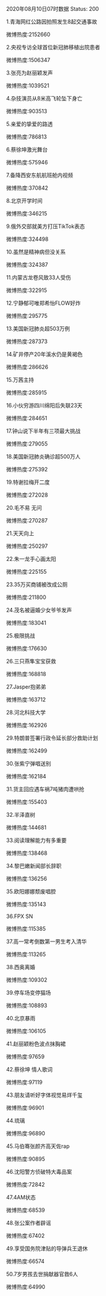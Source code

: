 2020年08月10日07时数据
Status: 200

1.青海网红公路因拍照发生8起交通事故

微博热度:2152660

2.央视专访全球首位新冠肺移植出院患者

微博热度:1506347

3.张亮为赵丽颖发声

微博热度:1039521

4.杂技演员从8米高飞轮坠下身亡

微博热度:903513

5.亲爱的挚爱的路透

微博热度:786813

6.蔡徐坤激光舞台

微博热度:575946

7.备降西安东航航班舱内视频

微博热度:370842

8.北京开学时间

微博热度:346215

9.俄外交部就美方打压TikTok表态

微博热度:324498

10.虽然是精神病但没关系

微博热度:324387

11.内蒙古龙卷风致33人受伤

微博热度:322915

12.宁静郁可唯郑希怡FLOW好炸

微博热度:295775

13.美国新冠肺炎超503万例

微博热度:287373

14.矿井停产20年溪水仍是黄褐色

微博热度:286626

15.万茜主持

微博热度:285915

16.小伙穷游四川绵阳后失联23天

微博热度:284651

17.钟山说下半年有三项最大挑战

微博热度:279055

18.美国新冠肺炎确诊超500万人

微博热度:275392

19.特谢拉梅开二度

微博热度:272028

20.毛不易 无问

微博热度:270287

21.天天向上

微博热度:250297

22.朱一龙手心画太阳

微博热度:225155

23.35万买商铺被改成公厕

微博热度:211800

24.茂名被逼婚少女爷爷发声

微博热度:183041

25.极限挑战

微博热度:176630

26.三只燕隼宝宝获救

微博热度:168818

27.Jasper抱弟弟

微博热度:163712

28.河北科技大学

微博热度:162926

29.特朗普签署行政令延长部分救助计划

微博热度:162499

30.张紫宁弹唱送别

微博热度:162184

31.货主回应遇车祸7吨猪肉遭哄抢

微博热度:155403

32.半泽直树

微博热度:144681

33.阅读理解能力有多重要

微博热度:138468

34.黎巴嫩新闻部长辞职

微博热度:136256

35.欧阳娜娜颓废唱腔

微博热度:135143

36.FPX SN

微博热度:115385

37.高一常考倒数第一男生考入清华

微博热度:113265

38.西奥离婚

微博热度:109302

39.停车场变停猫场

微博热度:108893

40.北京暴雨

微博热度:106105

41.赵丽颖粉色波点抹胸裙

微博热度:97659

42.蔡徐坤 情人歌词

微博热度:97119

43.朋友请听好字体视觉易烊千玺

微博热度:96901

44.琉璃

微博热度:96890

45.马伯骞张颜齐高天佐rap

微博热度:90895

46.沈阳警方侦破特大毒品案

微博热度:72842

47.4AM状态

微博热度:68539

48.张公案作者辟谣

微博热度:67402

49.享受国务院津贴的导弹兵王退休

微博热度:66574

50.7岁男孩去世捐献器官救6人

微博热度:64990

